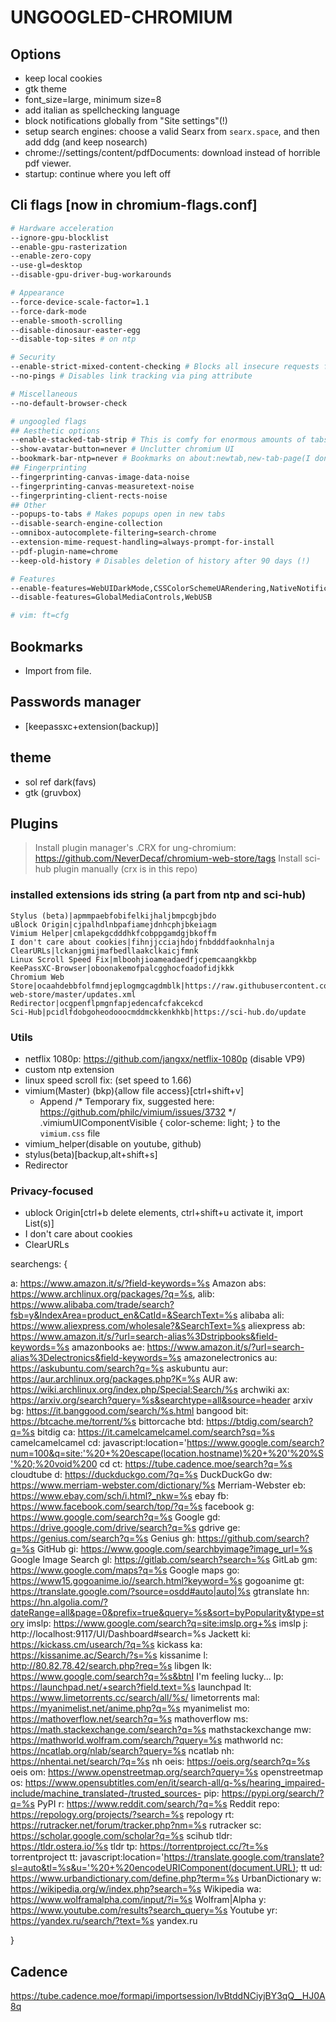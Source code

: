 # UNGOOGLED-CHROMIUM

## Options
- keep local cookies
- gtk theme
- font_size=large, minimum size=8
- add italian as spellchecking language
- block notifications globally from "Site settings"(!)
- setup search engines: choose a valid Searx from `searx.space`, and then add ddg (and keep nosearch)
- chrome://settings/content/pdfDocuments: download instead of horrible pdf viewer.
- startup: continue where you left off

## Cli flags [now in chromium-flags.conf]
``` sh
# Hardware acceleration
--ignore-gpu-blocklist
--enable-gpu-rasterization
--enable-zero-copy
--use-gl=desktop
--disable-gpu-driver-bug-workarounds

# Appearance
--force-device-scale-factor=1.1
--force-dark-mode
--enable-smooth-scrolling
--disable-dinosaur-easter-egg
--disable-top-sites # on ntp

# Security
--enable-strict-mixed-content-checking # Blocks all insecure requests from secure contexts (http requests from an http site)
--no-pings # Disables link tracking via ping attribute

# Miscellaneous
--no-default-browser-check

# ungoogled flags
## Aesthetic options
--enable-stacked-tab-strip # This is comfy for enormous amounts of tabs
--show-avatar-button=never # Unclutter chromium UI
--bookmark-bar-ntp=never # Bookmarks on about:newtab,new-tab-page(I don't use the latter)
## Fingerprinting
--fingerprinting-canvas-image-data-noise
--fingerprinting-canvas-measuretext-noise
--fingerprinting-client-rects-noise
## Other
--popups-to-tabs # Makes popups open in new tabs
--disable-search-engine-collection
--omnibox-autocomplete-filtering=search-chrome
--extension-mime-request-handling=always-prompt-for-install
--pdf-plugin-name=chrome
--keep-old-history # Disables deletion of history after 90 days (!)

# Features
--enable-features=WebUIDarkMode,CSSColorSchemeUARendering,NativeNotifications,QuietNotificationPrompts,ReaderMode,OverlayScrollbar,VaapiVideoDecoder,SetIpv6ProbeFalse # The last one is ungoogled-specific
--disable-features=GlobalMediaControls,WebUSB

# vim: ft=cfg
```

## Bookmarks
- Import from file.

## Passwords manager
- [keepassxc+extension(backup)]

## theme
- sol ref dark(favs)
- gtk (gruvbox)

## Plugins
> Install plugin manager's .CRX for ung-chromium: https://github.com/NeverDecaf/chromium-web-store/tags
> Install sci-hub plugin manually (crx is in this repo)

### installed extensions ids string (a part from ntp and sci-hub)
```
Stylus (beta)|apmmpaebfobifelkijhaljbmpcgbjbdo
uBlock Origin|cjpalhdlnbpafiamejdnhcphjbkeiagm
Vimium Helper|cmlapekgcdddhkfcobppgamdgjbkoffm
I don't care about cookies|fihnjjcciajhdojfnbdddfaoknhalnja
ClearURLs|lckanjgmijmafbedllaakclkaicjfmnk
Linux Scroll Speed Fix|mlboohjioameadaedfjcpemcaangkkbp
KeePassXC-Browser|oboonakemofpalcgghocfoadofidjkkk
Chromium Web Store|ocaahdebbfolfmndjeplogmgcagdmblk|https://raw.githubusercontent.com/NeverDecaf/chromium-web-store/master/updates.xml
Redirector|ocgpenflpmgnfapjedencafcfakcekcd
Sci-Hub|pcidlfdobgoheodooocmddmckkenkhkb|https://sci-hub.do/update
```

### Utils
- netflix 1080p: https://github.com/jangxx/netflix-1080p (disable VP9)
- custom ntp extension
- linux speed scroll fix: (set speed to 1.66)
- vimium(Master) (bkp){allow file access}[ctrl+shift+v]
	- Append
		/* Temporary fix, suggested here: https://github.com/philc/vimium/issues/3732 */
		.vimiumUIComponentVisible { color-scheme: light; }
	to the `vimium.css` file
- vimium_helper(disable on youtube, github)
- stylus(beta)[backup,alt+shift+s]
- Redirector

### Privacy-focused
- ublock Origin[ctrl+b delete elements, ctrl+shift+u activate it, import List(s)]
- I don't care about cookies
- ClearURLs

searchengs:
{

a:	https://www.amazon.it/s/?field-keywords=%s Amazon
abs:	https://www.archlinux.org/packages/?q=%s,
alib:	https://www.alibaba.com/trade/search?fsb=y&IndexArea=product_en&CatId=&SearchText=%s alibaba
ali:	https://www.aliexpress.com/wholesale?&SearchText=%s aliexpress
ab:	https://www.amazon.it/s/?url=search-alias%3Dstripbooks&field-keywords=%s amazonbooks
ae:	https://www.amazon.it/s/?url=search-alias%3Delectronics&field-keywords=%s amazonelectronics
au:	https://askubuntu.com/search?q=%s askubuntu
aur:	https://aur.archlinux.org/packages.php?K=%s AUR
aw:	https://wiki.archlinux.org/index.php/Special:Search/%s archwiki
ax:	https://arxiv.org/search?query=%s&searchtype=all&source=header arxiv
bg:	https://it.banggood.com/search/%s.html bangood
bit:		https://btcache.me/torrent/%s bittorcache
btd:		https://btdig.com/search?q=%s bitdig
ca:	https://it.camelcamelcamel.com/search?sq=%s camelcamelcamel
cd:	javascript:location='https://www.google.com/search?num=100&q=site:'%20+%20escape(location.hostname)%20+%20'%20%S'%20;%20void%200 cd
ct:	https://tube.cadence.moe/search?q=%s cloudtube
d:	https://duckduckgo.com/?q=%s DuckDuckGo
dw:	https://www.merriam-webster.com/dictionary/%s Merriam-Webster
eb:	https://www.ebay.com/sch/i.html?_nkw=%s ebay
fb:	https://www.facebook.com/search/top/?q=%s facebook
g:	https://www.google.com/search?q=%s Google
gd:	https://drive.google.com/drive/search?q=%s gdrive
ge:	https://genius.com/search?q=%s Genius
gh:	https://github.com/search?q=%s GitHub
gi:	https://www.google.com/searchbyimage?image_url=%s Google Image Search
gl:	https://gitlab.com/search?search=%s GitLab
gm:	https://www.google.com/maps?q=%s Google maps
go:	https://www15.gogoanime.io//search.html?keyword=%s gogoanime
gt:	https://translate.google.com/?source=osdd#auto|auto|%s gtranslate
hn:	https://hn.algolia.com/?dateRange=all&page=0&prefix=true&query=%s&sort=byPopularity&type=story
imslp:	https://www.google.com/search?q=site:imslp.org+%s imslp
j:	http://localhost:9117/UI/Dashboard#search=%s Jackett
ki:	https://kickass.cm/usearch/?q=%s kickass
ka:	https://kissanime.ac/Search/?s=%s kissanime
l:	http://80.82.78.42/search.php?req=%s libgen
lk:	https://www.google.com/search?q=%s&btnI I'm feeling lucky...
lp:	https://launchpad.net/+search?field.text=%s launchpad
lt:	https://www.limetorrents.cc/search/all/%s/ limetorrents
mal:	https://myanimelist.net/anime.php?q=%s myanimelist
mo:	https://mathoverflow.net/search?q=%s mathoverflow
ms:	https://math.stackexchange.com/search?q=%s mathstackexchange
mw:	https://mathworld.wolfram.com/search/?query=%s mathworld
nc:	https://ncatlab.org/nlab/search?query=%s ncatlab
nh:	https://nhentai.net/search/?q=%s nh
oeis:	https://oeis.org/search?q=%s oeis
om:	https://www.openstreetmap.org/search?query=%s openstreetmap
os:	https://www.opensubtitles.com/en/it/search-all/q-%s/hearing_impaired-include/machine_translated-/trusted_sources-
pip:	https://pypi.org/search/?q=%s PyPI
r:	https://www.reddit.com/search/?q=%s Reddit
repo:	https://repology.org/projects/?search=%s repology
rt:	https://rutracker.net/forum/tracker.php?nm=%s rutracker
sc:	https://scholar.google.com/scholar?q=%s scihub
tldr:	https://tldr.ostera.io/%s tldr
tp:	https://torrentproject.cc/?t=%s torrentproject
tt:	javascript:location='https://translate.google.com/translate?sl=auto&tl=%s&u='%20+%20encodeURIComponent(document.URL); tt
ud:	https://www.urbandictionary.com/define.php?term=%s UrbanDictionary
w:	https://wikipedia.org/w/index.php?search=%s Wikipedia
wa:	https://www.wolframalpha.com/input/?i=%s Wolfram|Alpha
y:	https://www.youtube.com/results?search_query=%s Youtube
yr:	https://yandex.ru/search/?text=%s yandex.ru

}

## Cadence
https://tube.cadence.moe/formapi/importsession/lvBtddNCiyjBY3qQ__HJ0A8q
